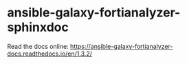 # ansible-galaxy-fortianalyzer-sphinxdoc

Read the docs online: https://ansible-galaxy-fortianalyzer-docs.readthedocs.io/en/1.3.2/
